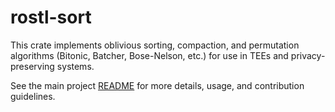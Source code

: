 # rostl-sort

This crate implements oblivious sorting, compaction, and permutation algorithms (Bitonic, Batcher, Bose-Nelson, etc.) for use in TEEs and privacy-preserving systems.

See the main project [README](https://github.com/obliviouslabs/rostl/README.md) for more details, usage, and contribution guidelines.

